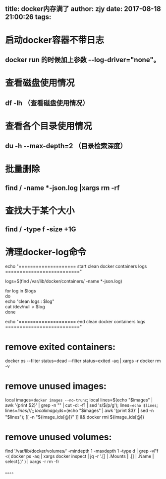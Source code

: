 title: docker内存满了
author: zjy
date: 2017-08-18 21:00:26
tags:
---
# 启动docker容器不带日志

## docker run 的时候加上参数 --log-driver="none"。


# 查看磁盘使用情况
##		df -lh （查看磁盘使用情况）


# 查看各个目录使用情况
## du -h --max-depth=2  （目录检索深度）


# 批量删除

## find / -name *-json.log |xargs rm -rf


# 查找大于某个大小
## find / -type f -size +1G


# 清理docker-log命令

echo "==================== start clean docker containers logs =========================="  
  
logs=$(find /var/lib/docker/containers/ -name *-json.log)  
  
for log in $logs  
        do  
                echo "clean logs : $log"  
                cat /dev/null > $log  
        done  
  
  
echo "==================== end clean docker containers logs   =========================="



# remove exited containers:
docker ps --filter status=dead --filter status=exited -aq | xargs -r docker rm -v

# remove unused images:
local images=`docker images --no-trunc`;
local lines=$(echo "$images" | awk '{print $2}' | grep -n "<none>" | cut -d: -f1 | sed 's/$/p/g');
lines=`echo $lines`;
lines=${lines// /;};
local image_ids=$(echo "$images" | awk '{print $3}' | sed -n "$lines");
[[ -n "${image_ids[@]}" ]] && docker rmi ${image_ids[@]}

# remove unused volumes:
find '/var/lib/docker/volumes/' -mindepth 1 -maxdepth 1 -type d | grep -vFf <(
  docker ps -aq | xargs docker inspect | jq -r '.[] | .Mounts | .[] | .Name | select(.)'
) | xargs -r rm -fr

。。。。